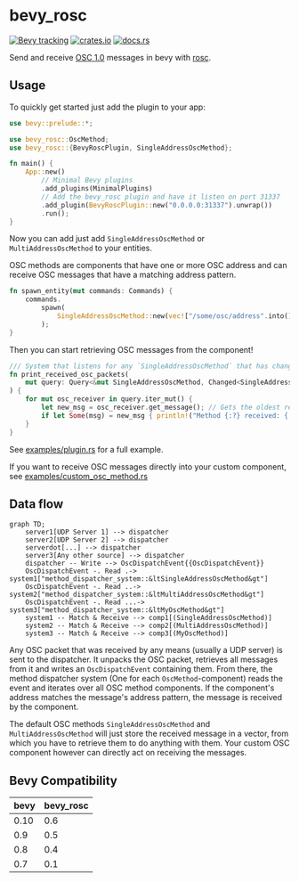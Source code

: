 # bevy_rosc

[![Bevy tracking](https://img.shields.io/badge/Bevy%20tracking-released%20version-lightblue)](https://github.com/bevyengine/bevy/blob/main/docs/plugins_guidelines.md#main-branch-tracking)
[![crates.io](https://img.shields.io/crates/v/bevy_rosc)](https://crates.io/crates/bevy_rosc)
[![docs.rs](https://docs.rs/bevy_rosc/badge.svg)](https://docs.rs/bevy_rosc)

Send and receive [OSC 1.0](https://github.com/CNMAT/OpenSoundControl.org/blob/master/spec-1_0.md) messages in bevy with [rosc](https://github.com/klingtnet/rosc).

## Usage

To quickly get started just add the plugin to your app:

```rust
use bevy::prelude::*;

use bevy_rosc::OscMethod;
use bevy_rosc::{BevyRoscPlugin, SingleAddressOscMethod};

fn main() {
    App::new()
        // Minimal Bevy plugins
        .add_plugins(MinimalPlugins)
        // Add the bevy_rosc plugin and have it listen on port 31337
        .add_plugin(BevyRoscPlugin::new("0.0.0.0:31337").unwrap())
        .run();
}
```

Now you can add just add `SingleAddressOscMethod` or  `MultiAddressOscMethod` to your entities.

OSC methods are components that have one or more OSC address and can receive OSC messages that have a matching address pattern.

```rust
fn spawn_entity(mut commands: Commands) {
    commands.
        spawn(
            SingleAddressOscMethod::new(vec!["/some/osc/address".into()]).unwrap()
        );
}
```

Then you can start retrieving OSC messages from the component!

```rust
/// System that listens for any `SingleAddressOscMethod` that has changed and prints received message
fn print_received_osc_packets(
    mut query: Query<&mut SingleAddressOscMethod, Changed<SingleAddressOscMethod>>,
) {
    for mut osc_receiver in query.iter_mut() {
        let new_msg = osc_receiver.get_message(); // Gets the oldest received message, or `None` if there are no more left
        if let Some(msg) = new_msg { println!("Method {:?} received: {:?}", osc_receiver.get_addresses(), msg) }
    }
}
```

See [examples/plugin.rs](examples/plugin.rs) for a full example.

If you want to receive OSC messages directly into your custom component, see [examples/custom_osc_method.rs](examples/custom_osc_method.rs)

## Data flow
```mermaid
graph TD;
    server1[UDP Server 1] --> dispatcher
    server2[UDP Server 2] --> dispatcher
    serverdot[...] --> dispatcher
    server3[Any other source] --> dispatcher
    dispatcher -- Write --> OscDispatchEvent{{OscDispatchEvent}}
    OscDispatchEvent -. Read .-> system1["method_dispatcher_system::&ltSingleAddressOscMethod&gt"]
    OscDispatchEvent -. Read ..-> system2["method_dispatcher_system::&ltMultiAddressOscMethod&gt"]
    OscDispatchEvent -. Read ...-> system3["method_dispatcher_system::&ltMyOscMethod&gt"]
    system1 -- Match & Receive --> comp1[(SingleAddressOscMethod)]
    system2 -- Match & Receive --> comp2[(MultiAddressOscMethod)]
    system3 -- Match & Receive --> comp3[(MyOscMethod)]
```

Any OSC packet that was received by any means (usually a UDP server) is sent to the dispatcher.
It unpacks the OSC packet, retrieves all messages from it and writes an `OscDispatchEvent` containing them.
From there, the method dispatcher system (One for each `OscMethod`-component) reads the event and iterates over all OSC method components.
If the component's address matches the message's address pattern, the message is received by the component.

The default OSC methods `SingleAddressOscMethod` and `MultiAddressOscMethod` will just store the received message in a vector, from which you have to retrieve them to do anything with them.
Your custom OSC component however can directly act on receiving the messages.

## Bevy Compatibility

| bevy | bevy_rosc |
|------|-----------|
| 0.10 | 0.6       |
| 0.9  | 0.5       |
| 0.8  | 0.4       |
| 0.7  | 0.1       |